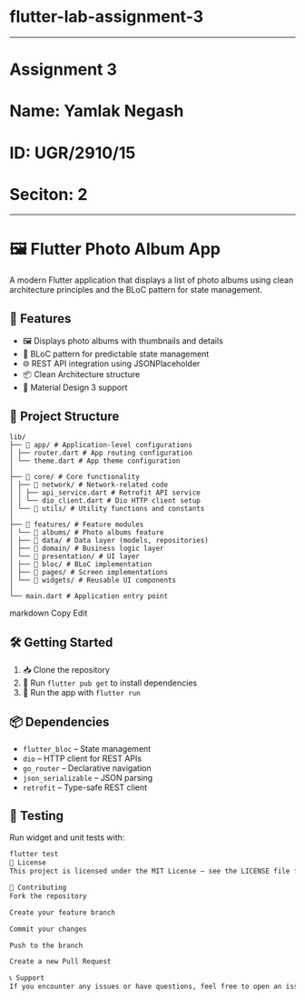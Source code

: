 # flutter-lab-assignment-3
---

# Assignment 3
# Name: Yamlak Negash
# ID: UGR/2910/15
# Seciton: 2

---

# 🖼️ Flutter Photo Album App

A modern Flutter application that displays a list of photo albums using clean architecture principles and the BLoC pattern for state management.

## 🚀 Features

- 🖼️ Displays photo albums with thumbnails and details
- 🔄 BLoC pattern for predictable state management
- 🌐 REST API integration using JSONPlaceholder
- 📦 Clean Architecture structure
- 🎨 Material Design 3 support

## 📁 Project Structure
```
lib/
├── 📂 app/ # Application-level configurations
│ ├── router.dart # App routing configuration
│ └── theme.dart # App theme configuration
│
├── 📂 core/ # Core functionality
│ ├── 📂 network/ # Network-related code
│ │ ├── api_service.dart # Retrofit API service
│ │ └── dio_client.dart # Dio HTTP client setup
│ └── 📂 utils/ # Utility functions and constants
│
├── 📂 features/ # Feature modules
│ └── 📂 albums/ # Photo albums feature
│ ├── 📂 data/ # Data layer (models, repositories)
│ ├── 📂 domain/ # Business logic layer
│ └── 📂 presentation/ # UI layer
│ ├── 📂 bloc/ # BLoC implementation
│ ├── 📂 pages/ # Screen implementations
│ └── 📂 widgets/ # Reusable UI components
│
└── main.dart # Application entry point
```
markdown
Copy
Edit

## 🛠️ Getting Started

1. 📥 Clone the repository
2. 🚀 Run `flutter pub get` to install dependencies
3. 🧪 Run the app with `flutter run`

## 📦 Dependencies

- `flutter_bloc` – State management
- `dio` – HTTP client for REST APIs
- `go_router` – Declarative navigation
- `json_serializable` – JSON parsing
- `retrofit` – Type-safe REST client

## 🧪 Testing

Run widget and unit tests with:
```bash
flutter test
📝 License
This project is licensed under the MIT License – see the LICENSE file for details.

👥 Contributing
Fork the repository

Create your feature branch

Commit your changes

Push to the branch

Create a new Pull Request

📞 Support
If you encounter any issues or have questions, feel free to open an issue in the repository.